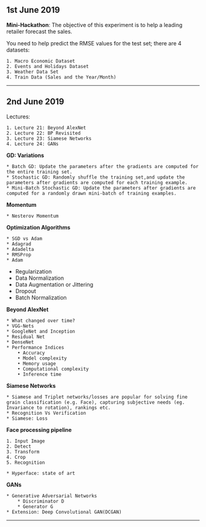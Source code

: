 ## 1st June 2019
**Mini-Hackathon**: 
The objective of this experiment is to help a leading retailer forecast the sales.

You need to help predict the RMSE values for the test set; there are 4 datasets:

    1. Macro Economic Dataset
    2. Events and Holidays Dataset
    3. Weather Data Set
    4. Train Data (Sales and the Year/Month)

---


## 2nd June 2019

Lectures:

    1. Lecture 21: Beyond AlexNet
    2. Lecture 22: BP Revisited
    3. Lecture 23: Siamese Networks
    4. Lecture 24: GANs


**GD: Variations**

    * Batch GD: Update the parameters after the gradients are computed for the entire training set.
    * Stochastic GD: Randomly shuffle the training set,and update the parameters after gradients are computed for each training example.
    * Mini-Batch Stochastic GD: Update the parameters after gradients are computed for a randomly drawn mini-batch of training examples.

**Momentum**

    * Nesterov Momentum

**Optimization Algorithms**

    * SGD vs Adam
    * Adagrad
    * Adadelta
    * RMSProp
    * Adam

* Regularization
* Data Normalization 
* Data Augmentation or Jittering
* Dropout
* Batch Normalization


**Beyond AlexNet**

    * What changed over time? 
    * VGG-Nets
    * GoogleNet and Inception
    * Residual Net
    * DenseNet
    * Performance Indices
        • Accuracy
        • Model complexity
        • Memory usage
        • Computational complexity
        • Inference time


**Siamese Networks**

    * Siamese and Triplet networks/losses are popular for solving fine grain classification (e.g. Face), capturing subjective needs (eg. Invariance to rotation), rankings etc.
    * Recognition Vs Verification
    * Siamese: Loss

**Face processing pipeline**

    1. Input Image
    2. Detect
    3. Transform
    4. Crop
    5. Recognition

    * Hyperface: state of art

**GANs**

    * Generative Adversarial Networks
        * Discriminator D
        * Generator G
    * Extension: Deep Convolutional GAN(DCGAN)    


---
